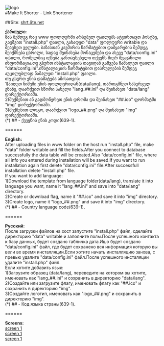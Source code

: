 <img src="http://i.imgur.com/WqjrQM1.png" alt="logo"><br>
#Make It Shorter - Link Shortener<br>

##Site: <a target="blank" href="http://shrt.6te.net/">shrt.6te.net</a>

<div id="ka">
<b>ქართული:</b><br>
მას შემდეგ რაც www ფოლდერში არსებულ ფაილებს ატვირთავთ ჰოსტზე, გაუშვით "install.php" ფაილი, გახადეთ "data" ფოლდერი writable და შეავსეთ ველები.
ბაზასთან კავშირის წარმატებით დამყარების შემდეგ შეიქმნება ცხრილი, სადაც შეინახება მონაცემები და ასევე "data/config.ini" ფაილი, რომელშიც იქნება განთავსებული თქვენს მიერ შეყვანილი ინფორმაცია.თუ გსურთ ინსტალაციის თავიდან გაშვება წაშალეთ ფაილი "data/config.ini".ინსტალაციის წარმატებით დასრულების შემდეგ აუცილებლად წაშალეთ "install.php" ფაილი.<br>
თუ გსურთ ენის დამატება ამისათვის:<br>
1)აიღეთ ნიმუში ენის ფოლდერიდან(data/lang), თართგმნეთ სასურველ ენაზე, დაარქვით სწორი სახელი "lang_##.ini" და შეინახეთ "data/lang" დირექტორიაში.<br>
2)შექმენით ან გადმოწერეთ ენის დროშა და შეინახეთ "##.ico" ფორმატში "img" დირექტორიაში.<br>
3)შექმენით ლოგო, დაარქვით "logo_##.png" და შეინახეთ "img" დირექტორიაში.<br>
(*) ## - ქვეყნის ენის კოდი(639-1).<br>
</div>

======

<div id="en">
<b>English:</b><br>
After uploading files in www folder on the host run "install.php" file, make "data" folder writable and fill the fields.After you connect to database successfully the data table will be created.Also "data/config.ini" file, where all info you entered during installation will be saved.If you want to run installation again first delete "data/config.ini" file.After successfull installation delete "install.php" file.<br>
If you want to add language:<br>
1)Download the template from language folder(data/lang), translate it into language you want, name it "lang_##.ini" and save into "data/lang" directory.<br>
2)Create or download flag, name it "##.ico" and save it into "img" directory.<br>
3)Create logo, name it "logo_##.png" and save it into "img" directory.<br>
(*) ## - Country language code(639-1).<br>
</div>

======

<div id="ru">
<b>Русский:</b><br>
После загрузки файлов на хост запустите "install.php" файл, сделайте директорию "data" writable и заполните полы.После успешного контакта к базу данных, будет создано табличка дата.Ишо будет создано "data/config.ini" файл, где будет сохранено вся информация которую вы вели во время инсталляции.Если хотите начать инсталляцию занова, с превью удалите "data/config.ini" файл.После успешного инсталяции удалите "install.php" файл.<br>
Если хотите добавить язык:<br>
1)Загрузите образец (data/lang), переведите на котором вы хотите, именовать как "lang_##.ini" и сохранить в директорию "data/lang".<br>
2)Создайте или загрузите флагу, именовать флагу как "##.ico" и сохранить в директорию "img".<br>
3)Создайте логотип, именовать как "logo_##.png" и сохранить в директорию "img".<br>
(*) ## - Код языка страны(639-1).<br>
</div>

======

<b>Screens:</b><br>
<a href="http://i.imgur.com/cZblgYr.png" target="_blank">screen 1</a><br>
<a href="http://i.imgur.com/4MJfy6k.png" target="_blank">screen 1</a><br>
<a href="http://i.imgur.com/QD5l5Z3.png" target="_blank">screen 1</a><br>
